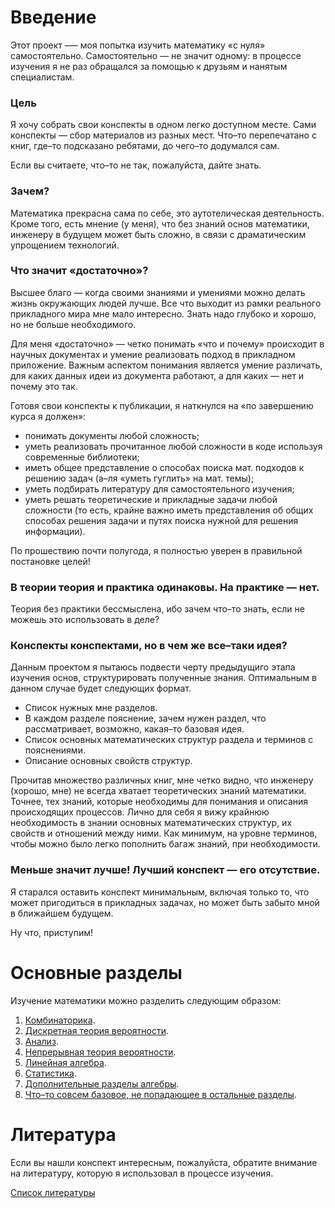 # Введение

Этот проект –— моя попытка изучить математику «с нуля» самостоятельно. Самостоятельно — не значит одному: в процессе изучения я не раз обращался за помощью к друзьям и нанятым специалистам.

### Цель

Я хочу собрать свои конспекты в одном легко доступном месте. Сами конспекты — сбор материалов из разных мест. Что–то перепечатано с книг, где–то подсказано ребятами, до чего–то додумался сам. 

Если вы считаете, что–то не так, пожалуйста, дайте знать.

### Зачем?

Математика прекрасна сама по себе, это аутотелическая деятельность. Кроме того, есть мнение (у меня), что без знаний основ математики, инженеру в будущем может быть сложно, в связи с драматическим упрощением технологий.

### Что значит «достаточно»?

Высшее благо — когда своими знаниями и умениями можно делать жизнь окружающих людей лучше. Все что выходит из рамки реального прикладного мира мне мало интересно. Знать надо глубоко и хорошо, но не больше необходимого.

Для меня «достаточно» — четко понимать «что и почему» происходит в научных документах и умение реализовать подход в прикладном приложение. Важным аспектом понимания является умение различать, для каких данных идеи из документа работают, а для каких — нет и почему это так.

Готовя свои конспекты к публикации, я наткнулся на «по завершению курса я должен»:

- понимать документы любой сложность;
- уметь реализовать прочитанное любой сложности в коде используя современные библиотеки;
- иметь общее представление о способах поиска мат. подходов к решению задач (а–ля «уметь гуглить» на мат. темы);
- уметь подбирать литературу для самостоятельного изучения;
- уметь решать теоретические и прикладные задачи любой сложности (то есть, крайне важно иметь представления об общих способах решения задачи и путях поиска нужной для решения информации).

По прошествию почти полугода, я полностью уверен в правильной постановке целей!

### В теории теория и практика одинаковы. На практике — нет.

Теория без практики бессмыслена, ибо зачем что–то знать, если не можешь это использовать в деле?

### Конспекты конспектами, но в чем же все–таки идея?

Данным проектом я пытаюсь подвести черту предыдущиго этапа изучения основ, структурировать полученные знания. Оптимальным в данном случае будет следующих формат.

- Список нужных мне разделов.
- В каждом разделе пояснение, зачем нужен раздел, что рассматривает, возможно, какая–то базовая идея.
- Список основных математических структур раздела и терминов с пояснениями.
- Описание основных свойств структур.

Прочитав множество различных книг, мне четко видно, что инженеру (хорошо, мне) не всегда хватает теоретических знаний математики. Точнее, тех знаний, которые необходимы для понимания и описания происходящих процессов. Лично для себя я вижу крайнюю необходимость в знании основных математических структур, их свойств и отношений между ними. Как минимум, на уровне терминов, чтобы можно было легко пополнить багаж знаний, при необходимости.

### Меньше значит лучше! Лучший конспект — его отсутствие.

Я старался оставить конспект минимальным, включая только то, что может пригодиться в прикладных задачах, но может быть забыто мной в ближайшем будущем.

Ну что, приступим! 

# Основные разделы

Изучение математики можно разделить следующим образом:

1. [Комбинаторика](./combinatorics.md).
2. [Дискретная теория вероятности](./discrete_probability_theory.md).
3. [Анализ](./math_analysis.md).
4. [Непрерывная теория вероятности](./continuous_probability_theory.md).
5. [Линейная алгебра](./linear_algebra.md).
6. [Статистика](./statistics.md).
7. [Дополнительные разделы алгебры](./extra_algebra.md).
8. [Что–то совсем базовое, не попадающее в остальные разделы](./basic_math.md).

# Литература

Если вы нашли конспект интересным, пожалуйста, обратите внимание на литературу, которую я использовал в процессе изучения.

[Cписок литературы](./literature.md)
